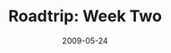 ---
layout: media
category: media
title: "Roadtrip: Week Two"
date: 2009-05-24
description: "Steven and David set off in search of a story about reconciliation."
video: "https://s3.amazonaws.com/crossroadsvideomessages/Roadtrip2.mp4"
video-poster: "https://www.crossroads.net/uploadedfiles/Roadtrip2-still.jpg"
---